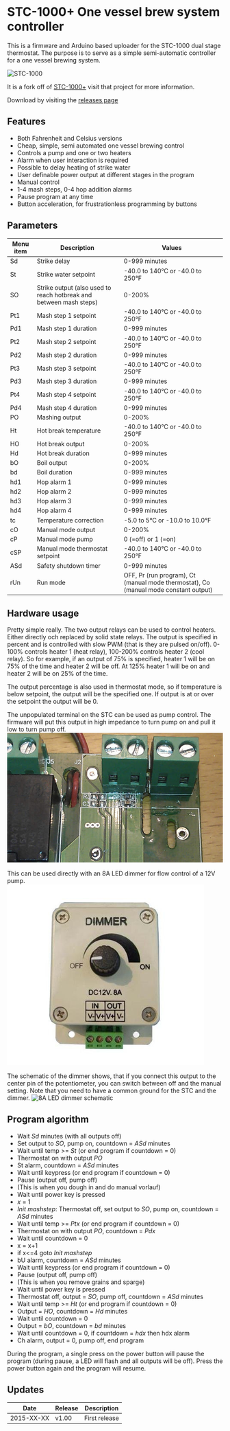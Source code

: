 STC\-1000+ One vessel brew system controller
============================================

This is a firmware and Arduino based uploader for the STC-1000 dual stage thermostat. The purpose is to serve as a simple semi-automatic controller for a one vessel brewing system.

![STC-1000](http://img.diytrade.com/cdimg/1066822/11467124/0/1261107339/temperature_controllers_STC-1000.jpg)

It is a fork off of [STC\-1000+](https://github.com/matsstaff/stc1000p/) visit that project for more information.

Download by visiting the [releases page](https://github.com/matsstaff/stc1000p-ovbsc/releases)

Features
--------

* Both Fahrenheit and Celsius versions
* Cheap, simple, semi automated one vessel brewing control
* Controls a pump and one or two heaters
* Alarm when user interaction is required
* Possible to delay heating of strike water
* User definable power output at different stages in the program
* Manual control
* 1-4 mash steps, 0-4 hop addition alarms
* Pause program at any time
* Button acceleration, for frustrationless programming by buttons

Parameters
----------

|Menu item|Description|Values|
|--------|-------|-------|
|Sd|Strike delay|0-999 minutes|
|St|Strike water setpoint|-40.0 to 140°C or -40.0 to 250°F|
|SO|Strike output (also used to reach hotbreak and between mash steps)|0-200%|
|Pt1|Mash step 1 setpoint|-40.0 to 140°C or -40.0 to 250°F|
|Pd1|Mash step 1 duration|0-999 minutes|
|Pt2|Mash step 2 setpoint|-40.0 to 140°C or -40.0 to 250°F|
|Pd2|Mash step 2 duration|0-999 minutes|
|Pt3|Mash step 3 setpoint|-40.0 to 140°C or -40.0 to 250°F|
|Pd3|Mash step 3 duration|0-999 minutes|
|Pt4|Mash step 4 setpoint|-40.0 to 140°C or -40.0 to 250°F|
|Pd4|Mash step 4 duration|0-999 minutes|
|PO|Mashing output|0-200%|
|Ht|Hot break temperature|-40.0 to 140°C or -40.0 to 250°F|
|HO|Hot break output|0-200%|
|Hd|Hot break duration|0-999 minutes|
|bO|Boil output|0-200%|
|bd|Boil duration|0-999 minutes|
|hd1|Hop alarm 1|0-999 minutes|
|hd2|Hop alarm 2|0-999 minutes|
|hd3|Hop alarm 3|0-999 minutes|
|hd4|Hop alarm 4|0-999 minutes|
|tc|Temperature correction|-5.0 to 5°C or -10.0 to 10.0°F|
|cO|Manual mode output|0-200%|
|cP|Manual mode pump|0 (=off) or 1 (=on)|
|cSP|Manual mode thermostat setpoint|-40.0 to 140°C or -40.0 to 250°F|
|ASd|Safety shutdown timer|0-999 minutes|
|rUn|Run mode|OFF, Pr (run program), Ct (manual mode thermostat), Co (manual mode constant output)|

Hardware usage
--------------

Pretty simple really. The two output relays can be used to control heaters. Either directly och replaced by solid state relays.
The output is specified in percent and is controlled with slow PWM (that is they are pulsed on/off). 0-100% controls heater 1 (heat relay), 100-200% controls heater 2 (cool relay). 
So for example, if an output of 75% is specified, heater 1 will be on 75% of the time and heater 2 will be off. At 125% heater 1 will be on and heater 2 will be on 25% of the time.

The output percentage is also used in thermostat mode, so if temperature is below setpoint, the output will be the specified one. If output is at or over the setpoint the output will be 0.

The unpopulated terminal on the STC can be used as pump control. The firmware will put this output in high impedance to turn pump on and pull it low to turn pump off.
![Pump output](img/probeterm.jpg)<br>

This can be used directly with an 8A LED dimmer for flow control of a 12V pump.
![8A LED dimmer](img/dimmer.jpg)<br>

The schematic of the dimmer shows, that if you connect this output to the center pin of the potentiometer, you can switch between off and the manual setting.
Note that you need to have a common ground for the STC and the dimmer.
![8A LED dimmer schematic](https://www.circuitlab.com/circuit/c8m48y/screenshot/1024x768/)<br>


Program algorithm
-----------------

* Wait *Sd* minutes (with all outputs off)
* Set output to *SO*, pump on, countdown = *ASd* minutes
* Wait until temp >= *St* (or end program if countdown = 0)
* Thermostat on with output *PO*
* St alarm, countdown = *ASd* minutes
* Wait until keypress (or end program if countdown = 0)
* Pause (output off, pump off)
* (This is when you dough in and do manual vorlauf)
* Wait until power key is pressed
* *x* = 1
* *Init mashstep*: Thermostat off, set output to *SO*, pump on, countdown = *ASd* minutes
* Wait until temp >= *Ptx* (or end program if countdown = 0)
* Thermostat on with output *PO*, countdown = *Pdx*
* Wait until countdown = 0
* x = x+1
* if x<=4 goto *Init mashstep* 
* bU alarm, countdown = *ASd* minutes
* Wait until keypress (or end program if countdown = 0)
* Pause (output off, pump off)
* (This is when you remove grains and sparge)
* Wait until power key is pressed
* Thermostat off, output = *SO*, pump off, countdown = *ASd* minutes
* Wait until temp >= *Ht* (or end program if countdown = 0)
* Output = *HO*, countdown = *Hd* minutes
* Wait until countdown = 0
* Output = *bO*, countdown = *bd* minutes
* Wait until countdown = 0, if countdown = *hdx* then hdx alarm
* Ch alarm, output = 0, pump off, end program

During the program, a single press on the power button will pause the program (during pause, a LED will flash and all outputs will be off). Press the power button again and the program will resume.

Updates
-------

|Date|Release|Description|
|----|-------|-----------|
|2015-XX-XX|v1.00|First release|


